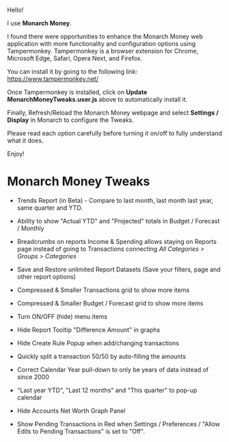 Hello!

I use **Monarch Money**.  

I found there were opportunities to enhance the Monarch Money web application with more functionality and configuration options using Tampermonkey.  Tampermonkey is a browser extension for Chrome, Microsoft Edge, Safari, Opera Next, and Firefox.  

You can install it by going to the following link: https://www.tampermonkey.net/

Once Tampermonkey is installed, click on **Update MonarchMoneyTweaks.user.js** above to automatically install it.

Finally, Refresh/Reload the Monarch Money webpage and select **Settings / Display** in Monarch to configure the Tweaks.

Please read each option carefully before turning it on/off to fully understand what it does.

Enjoy!

# Monarch Money Tweaks

* Trends Report (in Beta) - Compare to last month, last month last  year, same quarter and YTD.

* Ability to show "Actual YTD" and "Projected" totals in Budget / Forecast / Monthly

* Breadcrumbs on reports Income & Spending allows staying on Reports page instead of going to Transactions connecting _All Categories > Groups > Categories_ 

* Save and Restore unlimited Report Datasets (Save your filters, page and other report options)

* Compressed & Smaller Transactions grid to show more items

* Compressed & Smaller Budget / Forecast grid to show more items
  
* Turn ON/OFF (hide) menu items

* Hide Report Tooltip "Difference Amount" in graphs

* Hide Create Rule Popup when add/changing transactions

* Quickly split a transaction 50/50 by auto-filling the amounts

* Correct Calendar Year pull-down to only be years of data instead of since 2000

* "Last year YTD", "Last 12 months" and "This quarter" to pop-up calendar

* Hide Accounts Net Worth Graph Panel

* Show Pending Transactions in Red when Settings / Preferences / "Allow Edits to Pending Transactions" is set to "Off".

